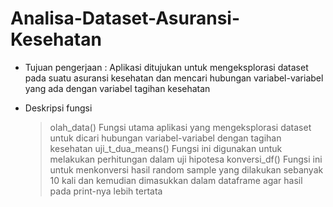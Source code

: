 # Analisa-Dataset-Asuransi-Kesehatan

- Tujuan pengerjaan : Aplikasi ditujukan untuk mengeksplorasi dataset pada suatu asuransi kesehatan dan mencari hubungan variabel-variabel yang ada dengan variabel tagihan kesehatan

- Deskripsi fungsi
  > olah_data()
    Fungsi utama aplikasi yang mengeksplorasi dataset untuk dicari hubungan variabel-variabel dengan tagihan kesehatan
  > uji_t_dua_means()
    Fungsi ini digunakan untuk melakukan perhitungan dalam uji hipotesa 
  > konversi_df()
    Fungsi ini untuk menkonversi hasil random sample yang dilakukan sebanyak 10 kali dan kemudian dimasukkan dalam dataframe agar hasil pada print-nya lebih tertata
